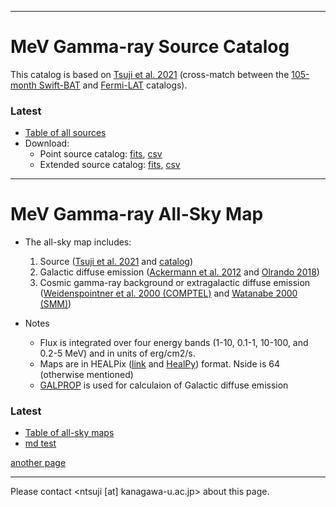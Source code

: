 <!--
Materials in the MeV gamma-ray sky, source catalog and all-sky maps, are available below.
The source catalog is produced by a cross-matching of the hard X-ray (by Swift-BAT) and GeV gamma-ray (Fermi-LAT) catalogs.
The all-sky maps made use of [GALPROP](https://galprop.stanford.edu/) for Galactic diffuse emission, the source catalog, and cosmic gamma-ray background (CGB) model by COMPTEL.
-->

---
# MeV Gamma-ray Source Catalog

This catalog is based on <a href="https://iopscience.iop.org/article/10.3847/1538-4357/ac0341">Tsuji et al. 2021</a>
(cross-match between the <a href="https://swift.gsfc.nasa.gov/results/bs105mon/">105-month Swift-BAT</a>
and <a href="https://fermi.gsfc.nasa.gov/ssc/data/access/lat/8yr_catalog/">Fermi-LAT</a> catalogs).


### Latest
- [Table of all sources](https://tsuji703.github.io/MeV-All-Sky/files/MeV_all_source.html)
- Download:
  - Point source catalog: [fits](files/catalog/crossmatch_latest.fits), [csv](files/catalog/crossmatch_latest.csv)
  - Extended source catalog: [fits](files/catalog/crossmatch_latest_extended.fits), [csv](files/catalog/crossmatch_latest_extended.csv)

<!--
- ver. 1
  - Shown with Log-parabola fit
  - [Point source](https://github.com/tsuji703/MeV-All-Sky/blob/main/files/MeV_point_source_LogParabola.md)
  - [Extended source](https://github.com/tsuji703/MeV-All-Sky/blob/main/files/MeV_extended_source_LogParabola.md)

- ver. 0
  - BPL fitting
  - [Point source](https://github.com/tsuji703/MeV-All-Sky/blob/main/files/MeV_point_source.md)
  - [Extended source](https://github.com/tsuji703/MeV-All-Sky/blob/main/files/MeV_extended_source.md)
-->


---
# MeV Gamma-ray All-Sky Map

- The all-sky map includes:
  1. Source (<a href="https://iopscience.iop.org/article/10.3847/1538-4357/ac0341">Tsuji et al. 2021</a> and [catalog](https://tsuji703.github.io/MeV-All-Sky/files/MeV_all_source.html))
  2. Galactic diffuse emission ([Ackermann et al. 2012](https://iopscience.iop.org/article/10.1088/0004-637X/750/1/3) and [Olrando 2018](http://doi.org/10.1093/mnras/stx3280))
  3. Cosmic gamma-ray background or extragalactic diffuse emission ([Weidenspointner et al. 2000 (COMPTEL)](https://ui.adsabs.harvard.edu/abs/2000AIPC..510..467W/abstract) and [Watanabe 2000 (SMM)](https://ui.adsabs.harvard.edu/abs/2000AIPC..510..471W/abstract))

- Notes
  - Flux is integrated over four energy bands (1-10, 0.1-1, 10-100, and 0.2-5 MeV) and in units of erg/cm2/s.
  - Maps are in HEALPix (<a href="https://healpix.sourceforge.io/">link</a> and <a href="https://healpy.readthedocs.io/en/latest/">HealPy</a>) format. Nside is 64 (otherwise mentioned)
  - [GALPROP](https://galprop.stanford.edu/) is used for calculaion of Galactic diffuse emission



### Latest
- [Table of all-sky maps](files/allsky/Table_allsky.html)
- [md test](files/allsky/test_Table_allsky.md)

[another page](./another-page.md)


<!--
## All-sky (total)

| id | Notes | 1-10 MeV | 0.1-1 MeV | 10-100 MeV | FITS
| ---|---    | ---      | ---       | --- |---
|   | **COMPTEL** for CGB  |   |   | |  [total_allsky.zip](files/allsky/zip_total_COMPTELcgb/) |
| 1  | Ackermann+ 2012 | ![img](files/allsky/figure_allsky_1.0-10.0MeV_total_Ackermann.png) | ![img](files/allsky/figure_allsky_0.1-1.0MeV_total_Ackermann.png) | ![img](files/allsky/figure_allsky_10.0-100.0MeV_total_Ackermann.png) |
| 2  | Olrando 2018 DRE | ![img](files/allsky/figure_allsky_1.0-10.0MeV_total_Orlando_DRE.png) | ![img](files/allsky/figure_allsky_0.1-1.0MeV_total_Orlando_DRE.png) | ![img](files/allsky/figure_allsky_10.0-100.0MeV_total_Orlando_DRE.png) |
| 3  | Olrando 2018 DRELowV | ![img](files/allsky/figure_allsky_1.0-10.0MeV_total_Orlando_DREVlow.png) | ![img](files/allsky/figure_allsky_0.1-1.0MeV_total_Orlando_DREVlow.png) | ![img](files/allsky/figure_allsky_10.0-100.0MeV_total_Orlando_DREVlow.png) |
|   | **SMM** for CGB  |   |   |  COMPTEL is better in 10-100 MeV? | [total_allsky_2.zip](files/allsky/zip_total_SMMcgb/) |
| 1  | Ackermann+ 2012 | ![img](files/allsky/figure_allsky_1.0-10.0MeV_total_Ackermann_SMM.png) | ![img](files/allsky/figure_allsky_0.1-1.0MeV_total_Ackermann_SMM.png) | ![img](files/allsky/figure_allsky_10.0-100.0MeV_total_Ackermann_SMM.png) |
| 2  | Olrando 2018 DRE | ![img](files/allsky/figure_allsky_1.0-10.0MeV_total_Orlando_DRE_SMM.png) | ![img](files/allsky/figure_allsky_0.1-1.0MeV_total_Orlando_DRE_SMM.png) | ![img](files/allsky/figure_allsky_10.0-100.0MeV_total_Orlando_DRE_SMM.png) |
| 3  | Olrando 2018 DRELowV | ![img](files/allsky/figure_allsky_1.0-10.0MeV_total_Orlando_DREVlow_SMM.png) | ![img](files/allsky/figure_allsky_0.1-1.0MeV_total_Orlando_DREVlow_SMM.png) | ![img](files/allsky/figure_allsky_10.0-100.0MeV_total_Orlando_DREVlow_SMM.png) |


## Each component

| id | Notes | 1-10 MeV | 0.1-1 MeV | 10-100 MeV | FITS
| ---|---    | ---      | ---       | --- |---
|   | **Source**  |   |   |   |  [source.zip](files/allsky/zip_source/) |
| 1 | From the MeV catalog above. nside=64 | ![img](files/allsky/figure_allsky_1.0-10.0MeV_source.png) | ![img](files/allsky/figure_allsky_0.1-1.0MeV_source.png) |  ![img](files/allsky/figure_allsky_10.0-100.0MeV_source.png) |
| 2 | nside=32 | ![img](files/allsky/figure_allsky_1.0-10.0MeV_source_2.png) | ![img](files/allsky/figure_allsky_0.1-1.0MeV_source_2.png) | ![img](files/allsky/figure_allsky_10.0-100.0MeV_source_2.png) |
|   | **GDE**  |   |   |   | [GDE.zip](files/allsky/zip_GDE/) |
| 1  | `SS_Z4_R20_T150_C54` model in [Ackermann et al. 2012](https://iopscience.iop.org/article/10.1088/0004-637X/750/1/3). | ![img](files/allsky/figure_allsky_1.0-10.0MeV_galactic_Ackermann.png) | ![img](files/allsky/figure_allsky_0.1-1.0MeV_galactic_Ackermann.png) | ![img](files/allsky/figure_allsky_10.0-100.0MeV_galactic_Ackermann.png) |
| 2  | DRE (diffusion and reacceleration) model in [Olrando 2018](http://doi.org/10.1093/mnras/stx3280) | ![img](files/allsky/figure_allsky_1.0-10.0MeV_galactic_Orlando_DRE.png) | ![img](files/allsky/figure_allsky_0.1-1.0MeV_galactic_Orlando_DRE.png) | ![img](files/allsky/figure_allsky_10.0-100.0MeV_galactic_Orlando_DRE.png) |
| 3  | DRELowV model [Olrando 2018](http://doi.org/10.1093/mnras/stx3280) | ![img](files/allsky/figure_allsky_1.0-10.0MeV_galactic_Orlando_DREVlow.png) | ![img](files/allsky/figure_allsky_0.1-1.0MeV_galactic_Orlando_DREVlow.png) | ![img](files/allsky/figure_allsky_10.0-100.0MeV_galactic_Orlando_DREVlow.png) |
|   | **CGB**  |   |   |   | [CGB.zip](files/allsky/zip_CGB/) |
| 1 | COMPTEL | ![img](files/allsky/figure_allsky_1.0-10.0MeV_cgb.png) | ![img](files/allsky/figure_allsky_0.1-1.0MeV_cgb.png) | ![img](files/allsky/figure_allsky_10.0-100.0MeV_cgb.png)|
| 2 | SMM | ![img](files/allsky/figure_allsky_1.0-10.0MeV_cgb_SMM.png) | ![img](files/allsky/figure_allsky_0.1-1.0MeV_cgb_SMM.png) | ![img](files/allsky/figure_allsky_10.0-100.0MeV_cgb_SMM.png) COMPTEL is better in >10 MeV ? |

-->


<!--
Preliminary page is [here](files/allsky/Table_allsky.md).


# MeV Gamma-ray All-Sky Map (ver.1)


- FITS file: [Allsky-fits-Model1](files/allsky/data_allsky_total_Ackermann.fits) (Model 1 for GDE)
- Flux is integrated over 1-10 MeV and in units of erg/cm2/s.
- HEALPix (<a href="https://healpix.sourceforge.io/">link</a> and <a href="https://healpy.readthedocs.io/en/latest/">HealPy</a>) format
  - Nside is 64

<img src="files/allsky/figure_allsky_total.png" width="60%">


## 1. Galactic Diffuse Emission

| Model | Notes | Map | Galdef file | FITS fils |
|---|---|---|---|---|
| 1 | `SS_Z4_R20_T150_C54` model in [Ackermann et al. 2012](https://iopscience.iop.org/article/10.1088/0004-637X/750/1/3). | <img src="files/allsky/figure_allsky_galactic.png" width="100%"> | [galdef-1](files/allsky/galdef_54_0abb001h) | [GDE-fits-Model1](files/allsky/data_allsky_galactic_Ackermann.fits)
| 2 | DRE (diffusion and reacceleration) model in [Olrando 2018](http://doi.org/10.1093/mnras/stx3280) | <img src="files/allsky/figure_allsky_galactic_Orlando_DRE.png" width="100%"> | [galdef-2](files/allsky/galdef_54_0abb001j) | [GDE-fits-Model2](files/allsky/data_allsky_total_Orlando_DRE.fits) |
| 3 | DRELowV model [Olrando 2018](http://doi.org/10.1093/mnras/stx3280) | <img src="files/allsky/figure_allsky_galactic_Orlando_DREVlow.png" width="100%"> | [galdef-3](files/allsky/galdef_54_0abb001i) | [GDE-fits-Model3](files/allsky/data_allsky_total_Orlando_DREVlow.fits)|


## 2. MeV Gamma-ray Source

- FITS file: [Source-fits](files/allsky/data_allsky_source.fits)

<img src="files/allsky/figure_allsky_source_2.png" width="60%">

For visibility, nside of 32 is shown here.


## 3. Extragalactic Emission (Cosmic Gamma-ray Background)

- FITS file: [CGB-fits](files/allsky/data_cgb_source.fits)

<img src="files/allsky/figure_allsky_cgb.png" width="60%">

-->


---
Please contact <ntsuji [at] kanagawa-u.ac.jp> about this page.

